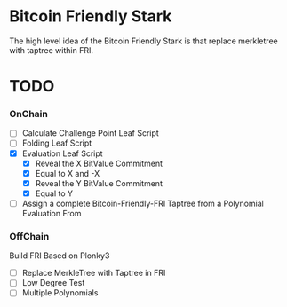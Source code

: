 # Bitcoin Friendly Stark
The high level idea of the Bitcoin Friendly Stark is that replace merkletree with taptree within FRI.

# TODO
### OnChain
- [ ] Calculate Challenge Point Leaf Script
- [ ] Folding Leaf Script
- [x] Evaluation Leaf Script
    - [x] Reveal the X BitValue Commitment
    - [x] Equal to X and -X 
    - [x] Reveal the Y BitValue Commitment
    - [x] Equal to Y
- [ ] Assign a complete Bitcoin-Friendly-FRI Taptree from a Polynomial Evaluation From 

### OffChain
Build FRI Based on Plonky3 
- [ ] Replace MerkleTree with Taptree in FRI
- [ ] Low Degree Test
- [ ] Multiple Polynomials 
